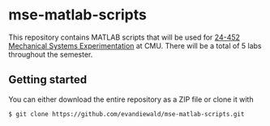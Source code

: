 # mse-matlab-scripts
This repository contains MATLAB scripts that will be used for [24-452 Mechanical Systems Experimentation](https://www.meche.engineering.cmu.edu/education/courses/24-452.html) at CMU. There will be a total of 5 labs throughout the semester.

## Getting started
You can either download the entire repository as a ZIP file or clone it with

`$ git clone https://github.com/evandiewald/mse-matlab-scripts.git`
